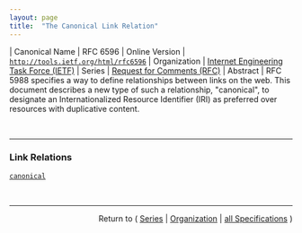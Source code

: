 ```yaml
---
layout: page
title:  "The Canonical Link Relation"
---
```


| Canonical Name | RFC 6596
| Online Version | [`http://tools.ietf.org/html/rfc6596`](http://tools.ietf.org/html/rfc6596)
| Organization | [Internet Engineering Task Force (IETF)](..)
| Series | [Request for Comments (RFC)](.)
| Abstract | RFC 5988 specifies a way to define relationships between links on the web. This document describes a new type of such a relationship, "canonical", to designate an Internationalized Resource Identifier (IRI) as preferred over resources with duplicative content.

<br/>
<hr/>

### Link Relations

[`canonical`](/concepts/link-relation/canonical "RFC 5988 specifies a way to define relationships between links on the web. This document describes a new type of such a relationship, &#34;canonical&#34;, to designate an Internationalized Resource Identifier (IRI) as preferred over resources with duplicative content.")



<br/>
<hr/>

<p style="text-align: right">Return to ( <a href="./">Series</a> | <a href="../">Organization</a> | <a href="../../">all Specifications</a> )</p>